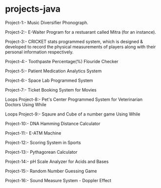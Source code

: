 # projects-java

Project-1:- Music Diversifier Phonograph.

Project-2:- E-Waiter Program for a restuarant called Mitra (for an instance).

Project-3:- CRICKET stats programmed system, which is designed & developed to record the physical measurements of players along with their personal information respectively.

Project-4:- Toothpaste Percentage(%) Flouride Checker

Project-5:- Patient Medication Analytics System

Project-6:- Space Lab Programmed System

Project-7:- Ticket Booking System for Movies

Loops Project-8:- Pet's Center Programmed System for Veterinarian Doctors Using While

Loops Project-9:- Sqaure and Cube of a number game Using While

Project-10:- DNA Hamming Distance Calculator

Project-11:- E-ATM Machine

Project-12:- Scoring System in Sports

Project-13:- Pythagorean Calculator

Project-14:- pH Scale Analyzer for Acids and Bases

Project-15:- Random Number Guessing Game

Project-16:- Sound Measure System - Doppler Effect
